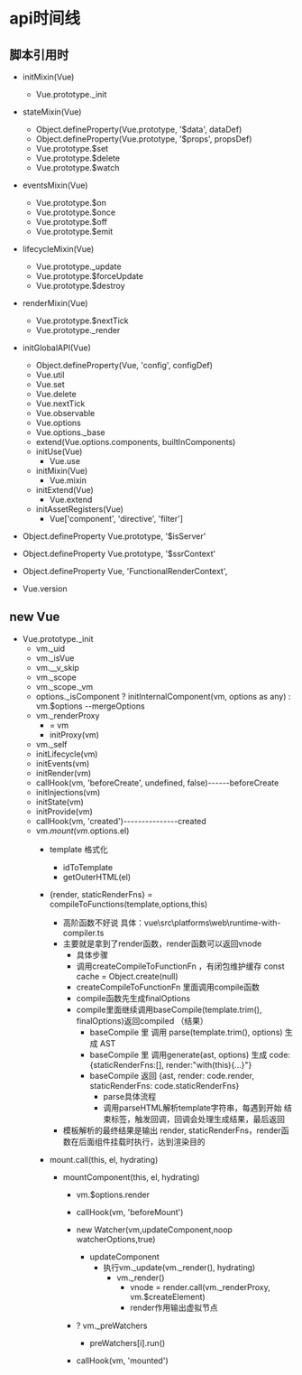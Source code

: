 # api时间线

## 脚本引用时

- initMixin(Vue)  
  - Vue.prototype._init

- stateMixin(Vue)  
  - Object.defineProperty(Vue.prototype, '$data', dataDef)
  - Object.defineProperty(Vue.prototype, '$props', propsDef)
  - Vue.prototype.$set
  - Vue.prototype.$delete
  - Vue.prototype.$watch

- eventsMixin(Vue)  
  - Vue.prototype.$on
  - Vue.prototype.$once
  - Vue.prototype.$off
  - Vue.prototype.$emit
- lifecycleMixin(Vue)  
  - Vue.prototype._update
  - Vue.prototype.$forceUpdate
  - Vue.prototype.$destroy
- renderMixin(Vue)  
  - Vue.prototype.$nextTick
  - Vue.prototype._render

- initGlobalAPI(Vue)
  - Object.defineProperty(Vue, 'config', configDef)
  - Vue.util
  - Vue.set
  - Vue.delete
  - Vue.nextTick
  - Vue.observable
  - Vue.options
  - Vue.options._base
  - extend(Vue.options.components, builtInComponents)
  - initUse(Vue)
    - Vue.use
  - initMixin(Vue)
    - Vue.mixin
  - initExtend(Vue)
    - Vue.extend
  - initAssetRegisters(Vue)
    - Vue['component', 'directive', 'filter']
- Object.defineProperty Vue.prototype, '$isServer'
- Object.defineProperty Vue.prototype, '$ssrContext'
- Object.defineProperty Vue, 'FunctionalRenderContext',
- Vue.version

## new Vue

- Vue.prototype._init
  - vm._uid
  - vm._isVue
  - vm.__v_skip
  - vm._scope
  - vm._scope._vm
  - options._isComponent
    ? initInternalComponent(vm, options as any)
    : vm.$options --mergeOptions
  - vm._renderProxy
    - = vm
    - initProxy(vm)
  - vm._self
  - initLifecycle(vm)
  - initEvents(vm)
  - initRender(vm)
  - callHook(vm, 'beforeCreate', undefined, false)------beforeCreate
  - initInjections(vm)
  - initState(vm)
  - initProvide(vm)
  - callHook(vm, 'created')---------------created
  - vm.$mount(vm.$options.el)
    - template 格式化
      - idToTemplate
      - getOuterHTML(el)
      
    - {render, staticRenderFns} = compileToFunctions(template,options,this)

      - 高阶函数不好说 具体：vue\src\platforms\web\runtime-with-compiler.ts
      - 主要就是拿到了render函数，render函数可以返回vnode
        - 具体步骤
        - 调用createCompileToFunctionFn ，有闭包维护缓存  const cache = Object.create(null)
        - createCompileToFunctionFn 里面调用compile函数
        - compile函数先生成finalOptions
        - compile里面继续调用baseCompile(template.trim(), finalOptions)返回compiled （结果）
          - baseCompile 里 调用 parse(template.trim(), options) 生成 AST
          - baseCompile 里 调用generate(ast, options) 生成 code:{staticRenderFns:[], render:"with(this){...}"}
          - baseCompile 返回 {ast,  render: code.render,  staticRenderFns: code.staticRenderFns}
            - parse具体流程
            - 调用parseHTML解析template字符串，每遇到开始 结束标签，触发回调，回调会处理生成结果，最后返回
      - 模板解析的最终结果是输出 render, staticRenderFns，render函数在后面组件挂载时执行，达到渲染目的

      

    - mount.call(this, el, hydrating)
      - mountComponent(this, el, hydrating)
        - vm.$options.render
        - callHook(vm, 'beforeMount')

        - new Watcher(vm,updateComponent,noop
          watcherOptions,true)
          - updateComponent
            - 执行vm._update(vm._render(), hydrating)
              - vm._render()
                - vnode = render.call(vm._renderProxy, vm.$createElement)
                - render作用输出虚拟节点

        - ? vm._preWatchers
          - preWatchers[i].run()
        - callHook(vm, 'mounted')
